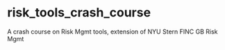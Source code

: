 # risk_tools_crash_course
A crash course on Risk Mgmt tools, extension of NYU Stern FINC GB Risk Mgmt
